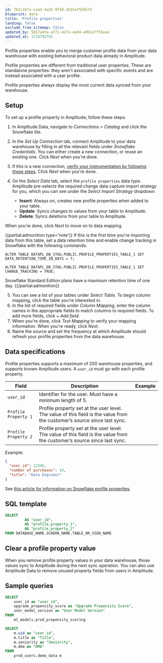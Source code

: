 ```yaml
---
id: 762c167a-caad-4a25-9758-3b35af55857d
blueprint: data
title: 'Profile properties'
landing: false
exclude_from_sitemap: false
updated_by: 5817a4fa-a771-417a-aa94-a0b1e7f55eae
updated_at: 1724792791
---
```

Profile properties enable you to merge customer profile data from your data warehouse with existing behavioral product data already in Amplitude. 

Profile properties are different from traditional user properties. These are standalone properties: they aren't associated with specific events and are instead associated with a user profile.

Profile properties always display the most current data synced from your warehouse.

## Setup

To set up a profile property in Amplitude, follow these steps:

1. In Amplitude Data, navigate to *Connections > Catalog* and click the Snowflake tile.
2. In the *Set Up Connection* tab, connect Amplitude to your data warehouse by filling in all the relevant fields under *Snowflake Credentials*. You can either create a new connection, or reuse an existing one. Click *Next* when you're done.
3. If this is a new connection, [verify your instrumentation by following these steps](/docs/data/source-catalog/snowflake). Click *Next* when you're done.
4. On the *Select Data* tab, select the `profile properties` data type. Amplitude pre-selects the required change data capture import strategy for you, which you can see under the *Select Import Strategy* dropdown:

    * **Insert**: Always on, creates new profile properties when added to your table.
    * **Update**: Syncs changes to values from your table to Amplitude.
    * **Delete**: Syncs deletions from your table to Amplitude.

When you're done, click *Next* to move on to data mapping.

{{partial:admonition type='note'}}
If this is the first time you're importing data from this table, set a data retention time and enable change tracking in Snowflake with the following commands:

```
ALTER TABLE DATAPL_DB_STAG.PUBLIC.PROFILE_PROPERTIES_TABLE_1 SET DATA_RETENTION_TIME_IN_DAYS = 7;

ALTER TABLE DATAPL_DB_STAG.PUBLIC.PROFILE_PROPERTIES_TABLE_1 SET CHANGE_TRACKING = TRUE;
```
Snowflake Standard Edition plans have a maximum retention time of one day.
{{/partial:admonition}}

5. You can see a list of your tables under *Select Table.* To begin column mapping, click the table you're interested in.
6. In the list of required fields under *Column Mapping,* enter the column names in the appropriate fields to match columns to required fields. To add more fields, click *+ Add field*. 
7. When you're done, click *Test Mapping* to verify your mapping information. When you're ready, click *Next.*
8. Name the source and set the frequency at which Amplitude should refresh your profile properties from the data warehouse.

## Data specifications

Profile properties supports a maximum of 200 warehouse properties, and supports known Amplitude users. A `user_id` must go with each profile property.

| Field               | Description                                                                                                                   | Example                  |
| ------------------- | ----------------------------------------------------------------------------------------------------------------------------- | ------------------------ |
| `user_id`             | Identifier for the user. Must have a minimum length of 5.                                                                     | 
| `Profile Property 1`  | Profile property set at the user level. The value of this field is the value from the customer’s source since last sync. |
| `Profile Property 2` | Profile property set at the user level. The value of this field is the value from the customer’s source since last sync. |

Example:
```json
{
  "user_id": 12345,
  "number of purchases": 10,
  "title": "Data Engineer"
}
```

See [this article for information on Snowflake profile properties](/docs/data/source-catalog/snowflake#profile-properties).

## SQL template

```sql
SELECT
         AS "user_id",
         AS "profile_property_1",
         AS "profile_property_2"
FROM DATABASE_NAME.SCHEMA_NAME.TABLE_OR_VIEW_NAME
```

## Clear a profile property value

When you remove profile property values in your data warehouse, those values sync to Amplitude during the next sync operation. You can also use Amplitude Data to remove unused property fields from users in Amplitude.

## Sample queries

```sql
SELECT 
	user_id as "user_id",
	upgrade_propensity_score as "Upgrade Propensity Score",
	user_model_version as "User Model Version"
FROM
	ml_models.prod_propensity_scoring
```

```sql
SELECT 
	m.uid as "user_id",
	m.title as "Title",
	m.seniority as "Seniority",
	m.dma as "DMA"
FROM
	prod_users.demo_data m
```